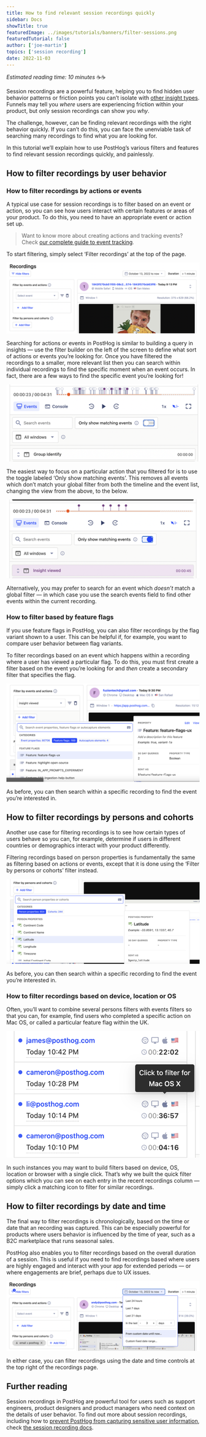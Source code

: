 ```yaml
---
title: How to find relevant session recordings quickly
sidebar: Docs
showTitle: true
featuredImage: ../images/tutorials/banners/filter-sessions.png
featuredTutorial: false
author: ['joe-martin']
topics: ['session recording']
date: 2022-11-03
---
```


_Estimated reading time: 10 minutes_ ☕☕

Session recordings are a powerful feature, helping you to find hidden user behavior patterns or friction points you can’t isolate with [other insight types](/manual/insights). Funnels may tell you _where_ users are experiencing friction within your product, but only session recordings can show you _why_. 

The challenge, however, can be finding relevant recordings with the right behavior quickly. If you can’t do this, you can face the unenviable task of searching many recordings to find what you are looking for. 

In this tutorial we’ll explain how to use PostHog’s various filters and features to find relevant session recordings quickly, and painlessly. 

## How to filter recordings by user behavior

### How to filter recordings by actions or events

A typical use case for session recordings is to filter based on an event or action, so you can see how users interact with certain features or areas of your product. To do this, you need to have an appropriate event or action set up. 

> Want to know more about creating actions and tracking events? Check [our complete guide to event tracking](/tutorials/event-tracking-guide). 

To start filtering, simply select ‘Filter recordings’ at the top of the page. 

![search for recording events](../images/tutorials/session-recordings/filter-events-session-recording.png)

Searching for actions or events in PostHog is similar to building a query in insights — use the filter builder on the left of the screen to define what sort of actions or events you’re looking for. 
Once you have filtered the recordings to a smaller, more relevant list then you can search within individual recordings to find the specific moment when an event occurs. In fact, there are a few ways to find the specific event you’re looking for!

![global filter off](../images/tutorials/session-recordings/recording-filter-off.png)

The easiest way to focus on a particular action that you filtered for is to use the toggle labeled ‘Only show matching events’. This removes all events which don’t match your global filter from both the timeline and the event list, changing the view from the above, to the below. 

![global filter on](../images/tutorials/session-recordings/recording-filter-on.png)

Alternatively, you may prefer to search for an event which _doesn’t_ match a global filter — in which case you use the search events field to find other events within the current recording. 

### How to filter based by feature flags

If you use feature flags in PostHog, you can also filter recordings by the flag variant shown to a user. This can be helpful if, for example, you want to compare user behavior between flag variants. 

To filter recordings based on an event which happens within a recording where a user has viewed a particular flag. To do this, you must first create a filter based on the event you’re looking for and _then_ create a secondary filter that specifies the flag. 

![feature flag recording filter](../images/tutorials/session-recordings/search-recording-flag.png)

As before, you can then search within a specific recording to find the event you’re interested in. 

## How to filter recordings by persons and cohorts

Another use case for filtering recordings is to see how certain types of users behave so you can, for example, determine if users in different countries or demographics interact with your product differently.

Filtering recordings based on person properties is fundamentally the same as filtering based on actions or events, except that it is done using the ‘Filter by persons or cohorts’ filter instead. 

![filter persons recordings](../images/tutorials/session-recordings/filter-persons-recordings.png)

As before, you can then search within a specific recording to find the event you’re interested in. 

### How to filter recordings based on device, location or OS
Often, you’ll want to combine several persons filters with events filters so that you can, for example, find users who completed a specific action on Mac OS, or called a particular feature flag within the UK. 

![quick filters](../images/tutorials/session-recordings/quick-filter-recordings.png)

In such instances you may want to build filters based on device, OS, location or browser with a single click. That’s why we built the quick filter options which you can see on each entry in the recent recordings column — simply click a matching icon to filter for similar recordings. 

## How to filter recordings by date and time

The final way to filter recordings is chronologically, based on the time or date that an recording was captured. This can be especially powerful for products where users behavior is influenced by the time of year, such as a B2C marketplace that runs seasonal sales.

PostHog also enables you to filter recordings based on the overall duration of a session. This is useful if you need to find recordings based where users are highly engaged and interact with your app for extended periods — or where engagements are brief, perhaps due to UX issues. 

![filter recording by time](../images/tutorials/session-recordings/filter-recordings-time.png)

In either case, you can filter recordings using the date and time controls at the top right of the recordings page. 

## Further reading

Session recordings in PostHog are powerful tool for users such as support engineers, product designers and product managers who need context on the details of user behavior. To find out more about session recordings, including how to [prevent PostHog from capturing sensitive user information](/manual/recordings#ignoring-sensitive-elements), check [the session recording docs](/manual/recordings). 
